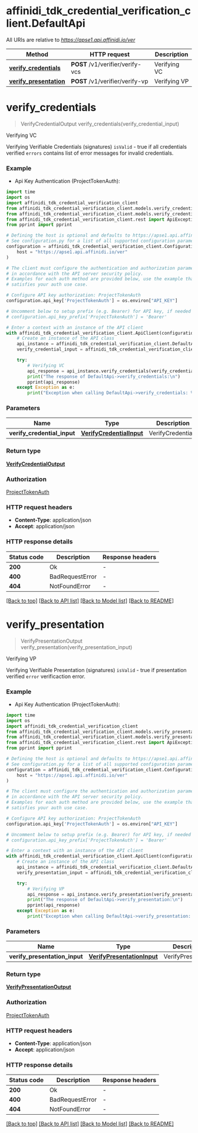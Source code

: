# affinidi_tdk_credential_verification_client.DefaultApi

All URIs are relative to *https://apse1.api.affinidi.io/ver*

| Method                                                       | HTTP request                     | Description  |
| ------------------------------------------------------------ | -------------------------------- | ------------ |
| [**verify_credentials**](DefaultApi.md#verify_credentials)   | **POST** /v1/verifier/verify-vcs | Verifying VC |
| [**verify_presentation**](DefaultApi.md#verify_presentation) | **POST** /v1/verifier/verify-vp  | Verifying VP |

# **verify_credentials**

> VerifyCredentialOutput verify_credentials(verify_credential_input)

Verifying VC

Verifying Verifiable Credentials (signatures) `isValid` - true if all credentials verified `errors` contains list of error messages for invalid credentials.

### Example

- Api Key Authentication (ProjectTokenAuth):

```python
import time
import os
import affinidi_tdk_credential_verification_client
from affinidi_tdk_credential_verification_client.models.verify_credential_input import VerifyCredentialInput
from affinidi_tdk_credential_verification_client.models.verify_credential_output import VerifyCredentialOutput
from affinidi_tdk_credential_verification_client.rest import ApiException
from pprint import pprint

# Defining the host is optional and defaults to https://apse1.api.affinidi.io/ver
# See configuration.py for a list of all supported configuration parameters.
configuration = affinidi_tdk_credential_verification_client.Configuration(
    host = "https://apse1.api.affinidi.io/ver"
)

# The client must configure the authentication and authorization parameters
# in accordance with the API server security policy.
# Examples for each auth method are provided below, use the example that
# satisfies your auth use case.

# Configure API key authorization: ProjectTokenAuth
configuration.api_key['ProjectTokenAuth'] = os.environ["API_KEY"]

# Uncomment below to setup prefix (e.g. Bearer) for API key, if needed
# configuration.api_key_prefix['ProjectTokenAuth'] = 'Bearer'

# Enter a context with an instance of the API client
with affinidi_tdk_credential_verification_client.ApiClient(configuration) as api_client:
    # Create an instance of the API class
    api_instance = affinidi_tdk_credential_verification_client.DefaultApi(api_client)
    verify_credential_input = affinidi_tdk_credential_verification_client.VerifyCredentialInput() # VerifyCredentialInput | VerifyCredentials

    try:
        # Verifying VC
        api_response = api_instance.verify_credentials(verify_credential_input)
        print("The response of DefaultApi->verify_credentials:\n")
        pprint(api_response)
    except Exception as e:
        print("Exception when calling DefaultApi->verify_credentials: %s\n" % e)
```

### Parameters

| Name                        | Type                                                  | Description       | Notes |
| --------------------------- | ----------------------------------------------------- | ----------------- | ----- |
| **verify_credential_input** | [**VerifyCredentialInput**](VerifyCredentialInput.md) | VerifyCredentials |

### Return type

[**VerifyCredentialOutput**](VerifyCredentialOutput.md)

### Authorization

[ProjectTokenAuth](../README.md#ProjectTokenAuth)

### HTTP request headers

- **Content-Type**: application/json
- **Accept**: application/json

### HTTP response details

| Status code | Description     | Response headers |
| ----------- | --------------- | ---------------- |
| **200**     | Ok              | -                |
| **400**     | BadRequestError | -                |
| **404**     | NotFoundError   | -                |

[[Back to top]](#) [[Back to API list]](../README.md#documentation-for-api-endpoints) [[Back to Model list]](../README.md#documentation-for-models) [[Back to README]](../README.md)

# **verify_presentation**

> VerifyPresentationOutput verify_presentation(verify_presentation_input)

Verifying VP

Verifying Verifiable Presentation (signatures) `isValid` - true if presentation verified `error` verificaction error.

### Example

- Api Key Authentication (ProjectTokenAuth):

```python
import time
import os
import affinidi_tdk_credential_verification_client
from affinidi_tdk_credential_verification_client.models.verify_presentation_input import VerifyPresentationInput
from affinidi_tdk_credential_verification_client.models.verify_presentation_output import VerifyPresentationOutput
from affinidi_tdk_credential_verification_client.rest import ApiException
from pprint import pprint

# Defining the host is optional and defaults to https://apse1.api.affinidi.io/ver
# See configuration.py for a list of all supported configuration parameters.
configuration = affinidi_tdk_credential_verification_client.Configuration(
    host = "https://apse1.api.affinidi.io/ver"
)

# The client must configure the authentication and authorization parameters
# in accordance with the API server security policy.
# Examples for each auth method are provided below, use the example that
# satisfies your auth use case.

# Configure API key authorization: ProjectTokenAuth
configuration.api_key['ProjectTokenAuth'] = os.environ["API_KEY"]

# Uncomment below to setup prefix (e.g. Bearer) for API key, if needed
# configuration.api_key_prefix['ProjectTokenAuth'] = 'Bearer'

# Enter a context with an instance of the API client
with affinidi_tdk_credential_verification_client.ApiClient(configuration) as api_client:
    # Create an instance of the API class
    api_instance = affinidi_tdk_credential_verification_client.DefaultApi(api_client)
    verify_presentation_input = affinidi_tdk_credential_verification_client.VerifyPresentationInput() # VerifyPresentationInput | VerifyPresentation

    try:
        # Verifying VP
        api_response = api_instance.verify_presentation(verify_presentation_input)
        print("The response of DefaultApi->verify_presentation:\n")
        pprint(api_response)
    except Exception as e:
        print("Exception when calling DefaultApi->verify_presentation: %s\n" % e)
```

### Parameters

| Name                          | Type                                                      | Description        | Notes |
| ----------------------------- | --------------------------------------------------------- | ------------------ | ----- |
| **verify_presentation_input** | [**VerifyPresentationInput**](VerifyPresentationInput.md) | VerifyPresentation |

### Return type

[**VerifyPresentationOutput**](VerifyPresentationOutput.md)

### Authorization

[ProjectTokenAuth](../README.md#ProjectTokenAuth)

### HTTP request headers

- **Content-Type**: application/json
- **Accept**: application/json

### HTTP response details

| Status code | Description     | Response headers |
| ----------- | --------------- | ---------------- |
| **200**     | Ok              | -                |
| **400**     | BadRequestError | -                |
| **404**     | NotFoundError   | -                |

[[Back to top]](#) [[Back to API list]](../README.md#documentation-for-api-endpoints) [[Back to Model list]](../README.md#documentation-for-models) [[Back to README]](../README.md)
